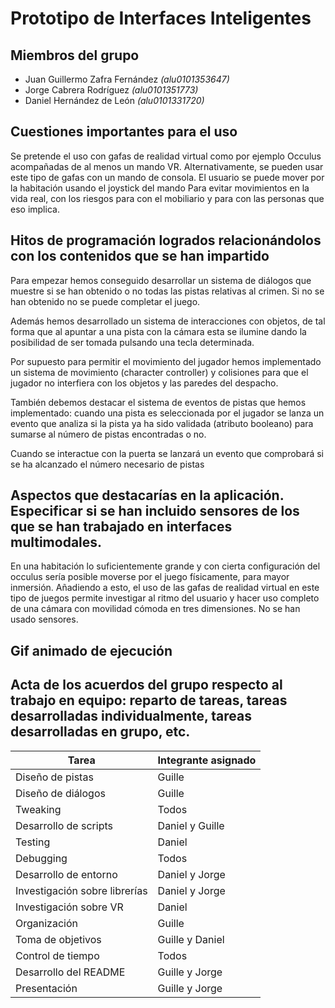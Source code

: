 # Prototipo de Interfaces Inteligentes

## Miembros del grupo

* Juan Guillermo Zafra Fernández _(alu0101353647)_
* Jorge Cabrera Rodríguez _(alu0101351773)_
* Daniel Hernández de León _(alu0101331720)_

## Cuestiones importantes para el uso
Se pretende el uso con gafas de realidad virtual como por ejemplo Occulus acompañadas de al menos un mando VR.
Alternativamente, se pueden usar este tipo de gafas con un mando de consola. El usuario se puede mover por la habitación usando el joystick del mando
Para evitar movimientos en la vida real, con los riesgos para con el mobiliario y para con las personas que eso implica.

## Hitos de programación logrados relacionándolos con los contenidos que se han impartido
Para empezar hemos conseguido desarrollar un sistema de diálogos que muestre si se han obtenido o no todas las pistas relativas al crimen. Si
no se han obtenido no se puede completar el juego.

Además hemos desarrollado un sistema de interacciones con objetos, de tal forma que al apuntar a una pista con la cámara esta se ilumine dando
la posibilidad de ser tomada pulsando una tecla determinada.

Por supuesto para permitir el movimiento del jugador hemos implementado un sistema de movimiento (character controller) y colisiones para que el jugador no
interfiera con los objetos y las paredes del despacho.

También debemos destacar el sistema de eventos de pistas que hemos implementado: cuando una pista es seleccionada por el jugador se lanza un evento que
analiza si la pista ya ha sido validada (atributo booleano) para sumarse al número de pistas encontradas o no.

Cuando se interactue con la puerta se lanzará un evento que comprobará si se ha alcanzado el número necesario de pistas

## Aspectos que destacarías en la aplicación. Especificar si se han incluido sensores de los que se han trabajado en interfaces multimodales.
En una habitación lo suficientemente grande y con cierta configuración del occulus sería posible moverse por el juego físicamente, para mayor inmersión.
Añadiendo a esto, el uso de las gafas de realidad virtual en este tipo de juegos permite investigar al ritmo del usuario y hacer uso completo de una cámara
con movilidad cómoda en tres dimensiones. No se han usado sensores.

## Gif animado de ejecución

## Acta de los acuerdos del grupo respecto al trabajo en equipo: reparto de tareas, tareas desarrolladas individualmente, tareas desarrolladas en grupo, etc.
|Tarea|Integrante asignado|
|-----|-------------------|
|Diseño de pistas| Guille|
|Diseño de diálogos|Guille|
|Tweaking|Todos|
|Desarrollo de scripts|Daniel y Guille|
|Testing|Daniel|
|Debugging|Todos|
|Desarrollo de entorno|Daniel y Jorge|
|Investigación sobre librerías|Daniel y Jorge|
|Investigación sobre VR|Daniel|
|Organización|Guille|
|Toma de objetivos |Guille y Daniel|
|Control de tiempo|Todos|
|Desarrollo del README|Guille y Jorge|
|Presentación|Guille y Jorge|
